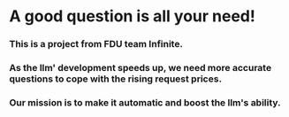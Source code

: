 #  A good question is all your need!
### This is a project from FDU team Infinite.
### As the llm' development speeds up, we need more accurate questions to cope with the rising request prices.
### Our mission is to make it automatic and boost the llm's ability.
